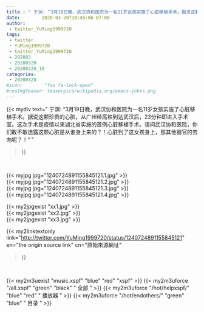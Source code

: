 ```yaml
---
title : " 于溟: “3月19日晚，武汉协和医院为一名11岁女孩实施了心脏移植手术。据说这颗珍贵的心脏，从广州经高铁到达武汉后，23分钟即进入手术室。这次手术是疫情以来湖北省实施的首例心脏移植手术。请问武汉协和医院，你们敢不敢透露这颗心脏是从谁身上来的？！心脏到了这女孩身上，那其他器官的去向呢？！”  "
date:        2020-03-20T10:45:06-07:00
author:
 - twitter_YuMing1999720
tags:
 - twitter
 - YuMing1999720
 - twitter_YuMing1999720
 - 202003
 - 20200320
 - 20200320_10
categories:
 - 20200320
#icon:        "fas fa-lock-open"
#resImgTeaser: teaserpics/wikipedia.org/emacs-jokes.png
---
```


{{< mydiv text=" 于溟: “3月19日晚，武汉协和医院为一名11岁女孩实施了心脏移植手术。据说这颗珍贵的心脏，从广州经高铁到达武汉后，23分钟即进入手术室。这次手术是疫情以来湖北省实施的首例心脏移植手术。请问武汉协和医院，你们敢不敢透露这颗心脏是从谁身上来的？！心脏到了这女孩身上，那其他器官的去向呢？！”  "
>}}
<br>


 {{< myjpg jpg="1240724891155845121.1.jpg" >}}<br>  {{< myjpg jpg="1240724891155845121.2.jpg" >}}<br>  {{< myjpg jpg="1240724891155845121.3.jpg" >}}<br>  {{< myjpg jpg="1240724891155845121.4.jpg" >}}<br> 

{{< my2jpgexist "xx1.jpg" >}}<br>
{{< my2jpgexist "xx2.jpg" >}}<br>
{{< my2jpgexist "xx3.jpg" >}}<br>


{{< my2linktextonly link="http://twitter.com/YuMing1999720/status/1240724891155845121"
en="the origin source link" cn="原始來源網址"
>}}


<br>

{{< my2m3uexist "music.xspf"        "blue"   "red"    "xspf" >}} {{< my2m3uforce "/all.xspf"         "green"  "black"  " 全部 " >}} {{< my2m3uforce "/hot/helpxspf/"    "blue"   "red"    " 播放器 " >}} {{< my2m3uforce "/hot/endothers/"   "green"  "blue"   " 目录 " >}} 
